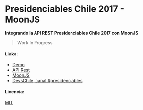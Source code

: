 # Presidenciables Chile 2017 - MoonJS

**Integrando la API REST Presidenciables Chile 2017 con MoonJS**

> Work In Progress


#### Links:
- [Demo](https://jsbin.com/qoxabilapu/edit?html,css,js,console,output)
- [API Rest](https://presidenciables-chile-2017-api.herokuapp.com/)
- [MoonJS](http://moonjs.ga)
- [DevsChile, canal #presidenciables](http://www.devschile.cl/)

#### Licencia:

[MIT](https://opensource.org/licenses/MIT)